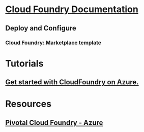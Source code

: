 # [Cloud Foundry Documentation](index.md)
## Deploy and Configure
### [Cloud Foundry: Marketplace template](https://azuremarketplace.microsoft.com/marketplace/apps/pivotal.pivotal-cloud-foundry)
# Tutorials
## [Get started with CloudFoundry on Azure.](/azure/virtual-machines/linux/cloudfoundry-get-started)
# Resources
## [Pivotal Cloud Foundry - Azure](https://pivotal.io/partners/microsoft)

